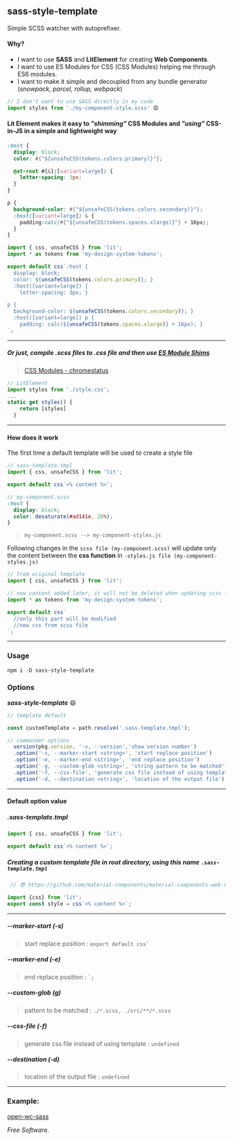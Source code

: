 ## sass-style-template

Simple SCSS watcher with autoprefixer.

#### Why?
- I want to use __SASS__ and __LitElement__ for creating __Web Components__.
- I want to use ES Modules for CSS (CSS Modules) helping me through ES6 modules.
- I want to make it simple and decoupled from any bundle generator (_snowpack, parcel, rollup, webpack_)

```js
// I don't want to use SASS directly in my code
import styles from './my-component-style.scss' 😟
```
#### Lit Element makes it easy to _"shimming"_ CSS Modules and _"using"_ CSS-in-JS in a simple and lightweight way
```scss
:host {
  display: block;
  color: #{"${unsafeCSS(tokens.colors.primary)}"};

  @at-root #{&}([variant=large]) {
    letter-spacing: 3px;
  }
}

p {
  background-color: #{"${unsafeCSS(tokens.colors.secondary)}"};
  :host([variant=large]) & {
    padding:calc(#{"${unsafeCSS(tokens.spaces.xlarge)}"} + 16px);
  }
}
```

```js
import { css, unsafeCSS } from 'lit';
import * as tokens from 'my-design-system-tokens';

export default css`:host {
  display: block;
  color: ${unsafeCSS(tokens.colors.primary)}; }
  :host([variant=large]) {
    letter-spacing: 3px; }

p {
  background-color: ${unsafeCSS(tokens.colors.secondary)}; }
  :host([variant=large]) p {
    padding: calc(${unsafeCSS(tokens.spaces.xlarge)} + 16px); }
`;
```
---

##### Or just, compile .scss files to .css file and then use [ES Module Shims](https://github.com/guybedford/es-module-shims)
>[CSS Modules - chromestatus](https://www.chromestatus.com/feature/5948572598009856)


```js
// LitElement
import styles from './style.css';
...
static get styles() {
    return [styles]
  }
```



---
#### How does it work
The first time a default template will be used to create a style file

```js
// sass-template.tmpl
import { css, unsafeCSS } from 'lit';

export default css`<% content %>`;
```
```scss
// my-component.scss
:host {
  display: block;
  color: desaturate(#ad141e, 20%);
}
```
>``my-component.scss --> my-component-styles.js``

Following changes in the ``scss file (my-component.scss)`` will update only the content between the __css function__ in  ``-styles.js file (my-component-styles.js)``




```js
// from original template
import { css, unsafeCSS } from 'lit';

// new content added later, it will not be deleted when updating scss file
import * as tokens from 'my-design-system-tokens';

export default css`
  //only this part will be modified
  //new css from scss file
`;
```
---


### Usage

``npm i -D sass-style-template``


### Options

**_sass-style-template_** 😄
```js
// template default

const customTemplate = path.resolve('.sass-template.tmpl');

// commander options
  version(pkg.version, '-v, --version','show version number')
  .option('-s, --marker-start <string>', 'start replace position')
  .option('-e, --marker-end <string>', 'end replace position')
  .option('-g, --custom-glob <string>', 'string pattern to be matched')
  .option('-f, --css-file', 'generate css file instead of using template')
  .option('-d, --destination <string>', 'location of the output file');
```
---

#### Default option value

##### .sass-template.tmpl
```js
import { css, unsafeCSS } from 'lit';

export default css`<% content %>`;
```

##### Creating a custom template file _in root directory_, using this name ``.sass-template.tmpl``

```js
 // 😎 https://github.com/material-components/material-components-web-components/blob/master/sass-template.tmpl

import {css} from 'lit';
export const style = css`<% content %>`;
```
---

 ##### --marker-start (-s)
> start replace position : ``` export default css` ```

##### --marker-end (-e)
> end replace position : ``` `; ```

##### --custom-glob (g)
> pattern to be matched : ``` ./*.scss, ./src/**/*.scss ```

##### --css-file (-f)
> generate css file instead of using template : ``` undefined ```

##### --destination (-d)
> location of the output file : ``` undefined ```

---

### Example:

[open-wc-sass](https://github.com/oscarmarina/open-wc-sass)

_Free Software._

